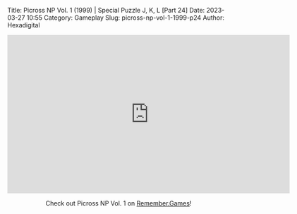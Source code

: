 Title: Picross NP Vol. 1 (1999) | Special Puzzle J, K, L [Part 24]
Date: 2023-03-27 10:55
Category: Gameplay
Slug: picross-np-vol-1-1999-p24
Author: Hexadigital

<center><iframe src="https://www.youtube.com/embed/R60pDkQQhGY?feature=oembed" allow="accelerometer; autoplay; encrypted-media; gyroscope; picture-in-picture" width="640" height="360" frameborder="0"></iframe>

Check out Picross NP Vol. 1 on [Remember.Games](https://remember.games/game/6791/picross-np-vol-1/)!</center>